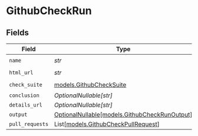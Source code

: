 # GithubCheckRun


## Fields

| Field                                                                              | Type                                                                               | Required                                                                           | Description                                                                        |
| ---------------------------------------------------------------------------------- | ---------------------------------------------------------------------------------- | ---------------------------------------------------------------------------------- | ---------------------------------------------------------------------------------- |
| `name`                                                                             | *str*                                                                              | :heavy_check_mark:                                                                 | N/A                                                                                |
| `html_url`                                                                         | *str*                                                                              | :heavy_check_mark:                                                                 | N/A                                                                                |
| `check_suite`                                                                      | [models.GithubCheckSuite](../models/githubchecksuite.md)                           | :heavy_check_mark:                                                                 | N/A                                                                                |
| `conclusion`                                                                       | *OptionalNullable[str]*                                                            | :heavy_minus_sign:                                                                 | N/A                                                                                |
| `details_url`                                                                      | *OptionalNullable[str]*                                                            | :heavy_minus_sign:                                                                 | N/A                                                                                |
| `output`                                                                           | [OptionalNullable[models.GithubCheckRunOutput]](../models/githubcheckrunoutput.md) | :heavy_minus_sign:                                                                 | N/A                                                                                |
| `pull_requests`                                                                    | List[[models.GithubCheckPullRequest](../models/githubcheckpullrequest.md)]         | :heavy_minus_sign:                                                                 | N/A                                                                                |